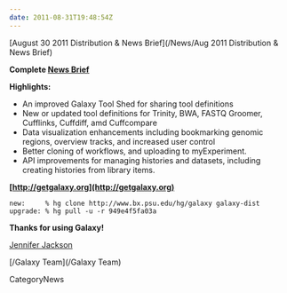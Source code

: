 ```yaml
---
date: 2011-08-31T19:48:54Z
---
```

<div class='newsItemHeader'>[August 30 2011 Distribution & News Brief](/News/Aug 2011 Distribution & News Brief)</div>

**Complete [News Brief](../../DevNewsBriefs/2011_08_30)**

**Highlights:**

* An improved Galaxy Tool Shed for sharing tool definitions
* New or updated tool definitions for Trinity, BWA, FASTQ Groomer, Cufflinks, Cuffdiff, amd Cuffcompare
* Data visualization enhancements including bookmarking genomic regions, overview tracks, and increased user control
* Better cloning of workflows, and uploading to myExperiment.
* API improvements for managing histories and datasets, including creating histories from library items.

**[http://getgalaxy.org](http://getgalaxy.org)**
```
new:     % hg clone http://www.bx.psu.edu/hg/galaxy galaxy-dist
upgrade: % hg pull -u -r 949e4f5fa03a
```



**Thanks for using Galaxy!**

[Jennifer Jackson](../../JenniferJackson)

[/Galaxy Team](/Galaxy Team)


CategoryNews
